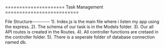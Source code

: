 ===================== Task Management ==========================

File Structure---------
1). Index.js is the main file where i listen my app using the express.
2). The schema of our task is in the Models folder.
3). Our all API routes is created in the Routes.
4). All controller functions are cretaed in the controller folder.
5). There is a seperate folder of database connection named db.
